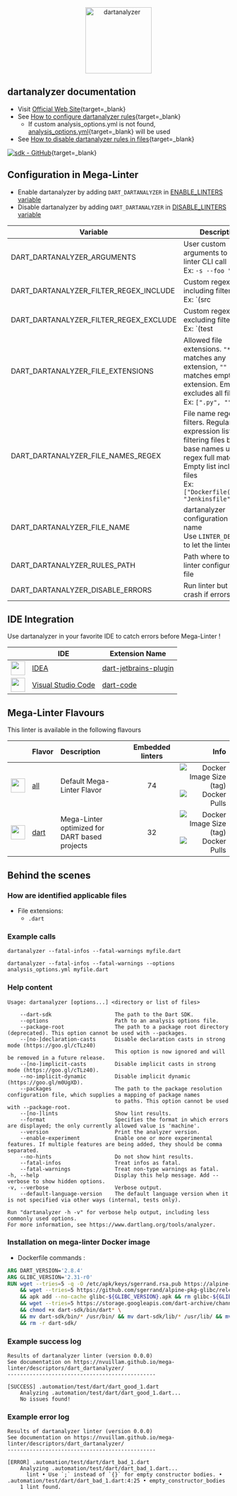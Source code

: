 <!-- markdownlint-disable MD033 MD041 -->
<!-- Generated by .automation/build.py, please do not update manually -->

<div align="center">
  <a href="https://github.com/dart-lang/sdk/tree/master/pkg/analyzer_cli#readme" target="blank" title="Visit linter Web Site">
    <img src="https://manifesto.co.uk/wp-content/uploads/2014/08/dart-logo.png" alt="dartanalyzer" height="150px" class="megalinter-banner">
  </a>
</div>

## dartanalyzer documentation

- Visit [Official Web Site](https://github.com/dart-lang/sdk/tree/master/pkg/analyzer_cli#readme){target=_blank}
- See [How to configure dartanalyzer rules](https://dart.dev/guides/language/analysis-options#the-analysis-options-file){target=_blank}
  - If custom analysis_options.yml is not found, [analysis_options.yml](https://github.com/nvuillam/mega-linter/tree/master/TEMPLATES/analysis_options.yml){target=_blank} will be used
- See [How to disable dartanalyzer rules in files](https://dart.dev/guides/language/analysis-options#suppressing-rules-for-a-file){target=_blank}

[![sdk - GitHub](https://gh-card.dev/repos/dart-lang/sdk.svg?fullname=)](https://github.com/dart-lang/sdk){target=_blank}

## Configuration in Mega-Linter

- Enable dartanalyzer by adding `DART_DARTANALYZER` in [ENABLE_LINTERS variable](/configuration/#activation-and-deactivation)
- Disable dartanalyzer by adding `DART_DARTANALYZER` in [DISABLE_LINTERS variable](/configuration/#activation-and-deactivation)

| Variable | Description | Default value |
| ----------------- | -------------- | -------------- |
| DART_DARTANALYZER_ARGUMENTS | User custom arguments to add in linter CLI call<br/>Ex: `-s --foo "bar"` |  |
| DART_DARTANALYZER_FILTER_REGEX_INCLUDE | Custom regex including filter<br/>Ex: `(src|lib)` | Include every file |
| DART_DARTANALYZER_FILTER_REGEX_EXCLUDE | Custom regex excluding filter<br/>Ex: `(test|examples)` | Exclude no file |
| DART_DARTANALYZER_FILE_EXTENSIONS | Allowed file extensions. `"*"` matches any extension, `""` matches empty extension. Empty list excludes all files<br/>Ex: `[".py", ""]` | `[".dart"]` |
| DART_DARTANALYZER_FILE_NAMES_REGEX | File name regex filters. Regular expression list for filtering files by their base names using regex full match. Empty list includes all files<br/>Ex: `["Dockerfile(-.+)?", "Jenkinsfile"]` | Include every file |
| DART_DARTANALYZER_FILE_NAME | dartanalyzer configuration file name</br>Use `LINTER_DEFAULT` to let the linter find it | `analysis_options.yml` |
| DART_DARTANALYZER_RULES_PATH | Path where to find linter configuration file | Workspace folder, then Mega-Linter default rules |
| DART_DARTANALYZER_DISABLE_ERRORS | Run linter but disable crash if errors found | `false` |

## IDE Integration

Use dartanalyzer in your favorite IDE to catch errors before Mega-Linter !

| <!-- --> | IDE | Extension Name |
| :--: | ----------------- | -------------- |
| <img src="https://github.com/nvuillam/mega-linter/raw/master/docs/assets/icons/idea.ico" alt="" height="32px" class="megalinter-icon"></a> | [IDEA](https://www.jetbrains.com/products.html#type=ide) | [dart-jetbrains-plugin](https://dart.dev/tools/jetbrains-plugin) |
| <img src="https://github.com/nvuillam/mega-linter/raw/master/docs/assets/icons/vscode.ico" alt="" height="32px" class="megalinter-icon"></a> | [Visual Studio Code](https://code.visualstudio.com/) | [dart-code](https://marketplace.visualstudio.com/items?itemName=Dart-Code.dart-code) |

## Mega-Linter Flavours

This linter is available in the following flavours

| <!-- --> | Flavor | Description | Embedded linters | Info |
| :------: | :----- | :---------- | :--------------: | ---: |
| <img src="https://github.com/nvuillam/mega-linter/raw/master/docs/assets/images/mega-linter-square.png" alt="" height="32px" class="megalinter-icon"></a> | [all](https://nvuillam.github.io/mega-linter/supported-linters/) | Default Mega-Linter Flavor | 74 | ![Docker Image Size (tag)](https://img.shields.io/docker/image-size/nvuillam/mega-linter/v4) ![Docker Pulls](https://img.shields.io/docker/pulls/nvuillam/mega-linter) |
| <img src="https://github.com/nvuillam/mega-linter/raw/master/docs/assets/icons/dart.ico" alt="" height="32px" class="megalinter-icon"></a> | [dart](https://nvuillam.github.io/mega-linter/flavors/dart/) | Mega-Linter optimized for DART based projects | 32 | ![Docker Image Size (tag)](https://img.shields.io/docker/image-size/nvuillam/mega-linter-dart/v4) ![Docker Pulls](https://img.shields.io/docker/pulls/nvuillam/mega-linter-dart) |

## Behind the scenes

### How are identified applicable files

- File extensions:
  - `.dart`

<!-- markdownlint-disable -->
<!-- /* cSpell:disable */ -->

### Example calls

```shell
dartanalyzer --fatal-infos --fatal-warnings myfile.dart
```

```shell
dartanalyzer --fatal-infos --fatal-warnings --options analysis_options.yml myfile.dart
```


### Help content

```shell
Usage: dartanalyzer [options...] <directory or list of files>

    --dart-sdk                    The path to the Dart SDK.
    --options                     Path to an analysis options file.
    --package-root                The path to a package root directory (deprecated). This option cannot be used with --packages.
    --[no-]declaration-casts      Disable declaration casts in strong mode (https://goo.gl/cTLz40)
                                  This option is now ignored and will be removed in a future release.
    --[no-]implicit-casts         Disable implicit casts in strong mode (https://goo.gl/cTLz40).
    --no-implicit-dynamic         Disable implicit dynamic (https://goo.gl/m0UgXD).
    --packages                    The path to the package resolution configuration file, which supplies a mapping of package names
                                  to paths. This option cannot be used with --package-root.
    --[no-]lints                  Show lint results.
    --format                      Specifies the format in which errors are displayed; the only currently allowed value is 'machine'.
    --version                     Print the analyzer version.
    --enable-experiment           Enable one or more experimental features. If multiple features are being added, they should be comma separated.
    --no-hints                    Do not show hint results.
    --fatal-infos                 Treat infos as fatal.
    --fatal-warnings              Treat non-type warnings as fatal.
-h, --help                        Display this help message. Add --verbose to show hidden options.
-v, --verbose                     Verbose output.
    --default-language-version    The default language version when it is not specified via other ways (internal, tests only).

Run "dartanalyzer -h -v" for verbose help output, including less commonly used options.
For more information, see https://www.dartlang.org/tools/analyzer.

```

### Installation on mega-linter Docker image

- Dockerfile commands :
```dockerfile
ARG DART_VERSION='2.8.4'
ARG GLIBC_VERSION='2.31-r0'
RUN wget --tries=5 -q -O /etc/apk/keys/sgerrand.rsa.pub https://alpine-pkgs.sgerrand.com/sgerrand.rsa.pub \
    && wget --tries=5 https://github.com/sgerrand/alpine-pkg-glibc/releases/download/${GLIBC_VERSION}/glibc-${GLIBC_VERSION}.apk \
    && apk add --no-cache glibc-${GLIBC_VERSION}.apk && rm glibc-${GLIBC_VERSION}.apk \
    && wget --tries=5 https://storage.googleapis.com/dart-archive/channels/stable/release/${DART_VERSION}/sdk/dartsdk-linux-x64-release.zip -O - -q | unzip -q - \
    && chmod +x dart-sdk/bin/dart* \
    && mv dart-sdk/bin/* /usr/bin/ && mv dart-sdk/lib/* /usr/lib/ && mv dart-sdk/include/* /usr/include/ \
    && rm -r dart-sdk/

```


### Example success log

```shell
Results of dartanalyzer linter (version 0.0.0)
See documentation on https://nvuillam.github.io/mega-linter/descriptors/dart_dartanalyzer/
-----------------------------------------------

[SUCCESS] .automation/test/dart/dart_good_1.dart
    Analyzing .automation/test/dart/dart_good_1.dart...
    No issues found!

```

### Example error log

```shell
Results of dartanalyzer linter (version 0.0.0)
See documentation on https://nvuillam.github.io/mega-linter/descriptors/dart_dartanalyzer/
-----------------------------------------------

[ERROR] .automation/test/dart/dart_bad_1.dart
    Analyzing .automation/test/dart/dart_bad_1.dart...
      lint • Use `;` instead of `{}` for empty constructor bodies. • .automation/test/dart/dart_bad_1.dart:4:25 • empty_constructor_bodies
    1 lint found.

```
